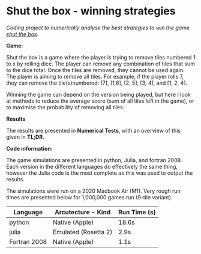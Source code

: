 # Shut the box - winning strategies

*Coding project to numerically analyse the best strategies to win the game [shut the box](https://en.wikipedia.org/wiki/Shut_the_box).*

**Game:**

Shut the box is a game where the player is trying to remove tiles numbered 1 to x by rolling dice. The player can remove any combination of tiles that sum to the dice total. Once the tiles are removed, they cannot be used again. The player is aiming to remove all tiles. For example, if the player rolls 7, they can remove the tile(s)numbered: [7], [1,6], [2, 5], [3, 4], and [1, 2, 4].

Winning the game can depend on the version being played, but here I look at methods to reduce the average score (sum of all tiles left in the game), or to maximise the probability of removing all tiles.

**Results**

The results are presented in **Numerical Tests**, with an overview of this given in **TL;DR**.

**Code information:**

The game simulations are presented in python, Julia, and fortran 2008. Each version in the different languages do effectively the same thing, however the Julia code is the most complete as this was used to output the results.

The simulations were run on a 2020 Macbook Air (M1). Very rough run times are presented below for 1,000,000 games run (9-tile variant).

| Language     | Arcutecture - Kind   | Run Time (s) |
| ------------ | -------------------- | ------------ |
| python       | Native (Apple)       | 18.6s        |
| julia        | Emulated (Rosetta 2) | 2.9s         |
| Fortran 2008 | Native (Apple)       | 1.1s         |
